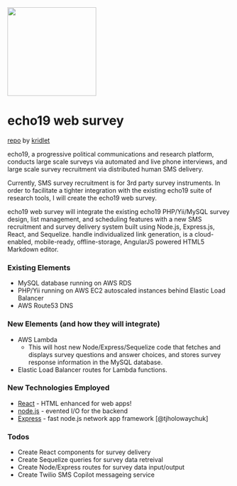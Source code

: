 <img src="http://chaos.echo19.com/images/email/echo19logo_blue_text_no_backgroundX200.png" width="200px" />

# echo19 web survey 
[repo] by [kridlet]

echo19, a progressive political communications and research platform, conducts large scale surveys via automated and live phone interviews, and large scale survey recruitment via distributed human SMS delivery.

Currently, SMS survey recruitment is for 3rd party survey instruments. In order to facilitate a tighter integration with the existing echo19 suite of research tools, I will create the echo19 web survey.

echo19 web survey will integrate the existing echo19 PHP/Yii/MySQL survey design, list management, and scheduling features with a new SMS recruitment and survey delivery system built using Node.js, Express.js, React, and Sequelize. handle individualized link generation,  is a cloud-enabled, mobile-ready, offline-storage, AngularJS powered HTML5 Markdown editor.

### Existing Elements
  - MySQL database running on AWS RDS
  - PHP/Yii running on AWS EC2 autoscaled instances behind Elastic Load Balancer
  - AWS Route53 DNS

### New Elements (and how they will integrate)
  - AWS Lambda
    * This will host new Node/Express/Sequelize code that fetches and displays survey questions and answer choices, and stores survey response information in the MySQL database. 
  - Elastic Load Balancer routes for Lambda functions.

### New Technologies Employed
* [React] - HTML enhanced for web apps!
* [node.js] - evented I/O for the backend
* [Express] - fast node.js network app framework [@tjholowaychuk]

### Todos
 - Create React components for survey delivery
 - Create Sequelize queries for survey data retreival
 - Create Node/Express routes for survey data input/output
 - Create Twilio SMS Copilot messageing service

[//]: # (These are reference links used in the body of this note and get stripped out when the markdown processor does its job. There is no need to format nicely because it shouldn't be seen. Thanks SO - http://stackoverflow.com/questions/4823468/store-comments-in-markdown-syntax)

   [kridlet]: <https://github.com/kridlet/echo19-web-servey/>
   [repo]: <https://github.com/kridlet/echo19-web-servey.git>
   [node.js]: <http://nodejs.org>
   [express]: <http://expressjs.com>
   [React]: <http://reactjs.org>
   

